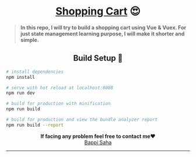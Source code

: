 <div align="center">

# [Shopping Cart]() 😍

<div align="left">

> **In this repo, I will try to build a shopping cart using Vue & Vuex. For just state management learning purpose, I will make it shorter and simple.**

</div>

## Build Setup :rocket:

<div align="left">

```bash
# install dependencies
npm install

# serve with hot reload at localhost:8080
npm run dev

# build for production with minification
npm run build

# build for production and view the bundle analyzer report
npm run build --report
```

</div>

**If facing any problem feel free to contact me❤️**  
[Bappi Saha](https://bappi2097.github.io/)

</div>

---
